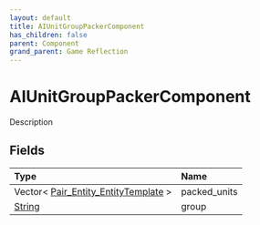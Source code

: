 ```yaml
---
layout: default
title: AIUnitGroupPackerComponent
has_children: false
parent: Component
grand_parent: Game Reflection
---
```

# AIUnitGroupPackerComponent
Description 

## Fields

| Type | Name |
|:-------------|:--------------|
| Vector< [Pair_Entity_EntityTemplate](/docs/game-reflection/classes/pair__entity__entity_template) > | packed_units |
| [String](/docs/game-reflection/components/string) | group |

